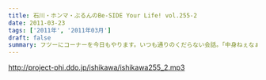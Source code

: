 ```yaml
---
title: 石川・ホンマ・ぶるんのBe-SIDE Your Life! vol.255-2
date: 2011-03-23
tags: ['2011年', '2011年03月']
draft: false
summary: フツーにコーナーを今日もやります。いつも通りのくだらない会話。「中身ねぇなぁ」と思いながら聴いてくだされば本望です～NAMAE
---
```


http://project-phi.ddo.jp/ishikawa/ishikawa255_2.mp3
